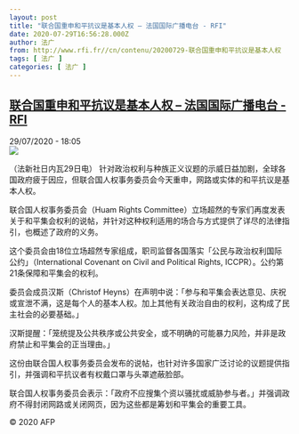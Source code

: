 ```yaml
---
layout: post
title: "联合国重申和平抗议是基本人权 – 法国国际广播电台 - RFI"
date: 2020-07-29T16:56:28.000Z
author: 法广
from: http://www.rfi.fr//cn/contenu/20200729-联合国重申和平抗议是基本人权
tags: [ 法广 ]
categories: [ 法广 ]
---
```

<!--1596041788000-->
[联合国重申和平抗议是基本人权 – 法国国际广播电台 - RFI](http://www.rfi.fr//cn/contenu/20200729-%E8%81%94%E5%90%88%E5%9B%BD%E9%87%8D%E7%94%B3%E5%92%8C%E5%B9%B3%E6%8A%97%E8%AE%AE%E6%98%AF%E5%9F%BA%E6%9C%AC%E4%BA%BA%E6%9D%83)
------

<div>
<div>29/07/2020 - 18:05</div><img src="https://s.rfi.fr/media/display/709b96f8-d1ba-11ea-a5ea-005056bf87d6/w:310/p:16x9/int0001b.200730000502.jpg"><div class="t-content__body u-clearfix"><div class="m-interstitial"></div><p>（法新社日内瓦29日电）    针对政治权利与种族正义议题的示威日益加剧，全球各国政府疲于因应，但联合国人权事务委员会今天重申，网路或实体的和平抗议是基本人权。</p><p>    联合国人权事务委员会（Huam Rights Committee）立场超然的专家们再度发表关于和平集会权利的说帖，并针对这种权利适用的场合与方式提供了详尽的法律指引，也概述了政府的义务。</p><p>    这个委员会由18位立场超然专家组成，职司监督各国落实「公民与政治权利国际公约」（International Covenant on Civil and Political Rights, ICCPR）。公约第21条保障和平集会的权利。</p><p>    委员会成员汉斯（Christof Heyns）在声明中说：「参与和平集会表达意见、庆祝或宣泄不满，这是每个人的基本人权。加上其他有关政治自由的权利，这构成了民主社会的必要基础。」</p><p>    汉斯提醒：「笼统提及公共秩序或公共安全，或不明确的可能暴力风险，并非是政府禁止和平集会的正当理由。」</p><p>    这份由联合国人权事务委员会发布的说帖，也针对许多国家广泛讨论的议题提供指引，并强调和平抗议者有权戴口罩与头罩遮蔽脸部。</p><p>    联合国人权事务委员会表示：「政府不应搜集个资以骚扰或威胁参与者。」并强调政府不得封闭网路或关闭网页，因为这些都是筹划和平集会的重要工具。</p><p class="t-copyright">© 2020 AFP</p>        </div>
</div>
